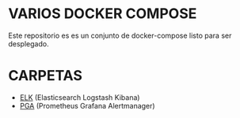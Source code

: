 # VARIOS DOCKER COMPOSE
Este repositorio es es un conjunto de docker-compose listo para ser desplegado.

# CARPETAS
- [ELK](https://github.com/zXMiguelXz/docker-compose/tree/main/ELK) (Elasticsearch Logstash Kibana) 
- [PGA](https://github.com/zXMiguelXz/docker-compose/tree/main/PGA) (Prometheus Grafana Alertmanager)
